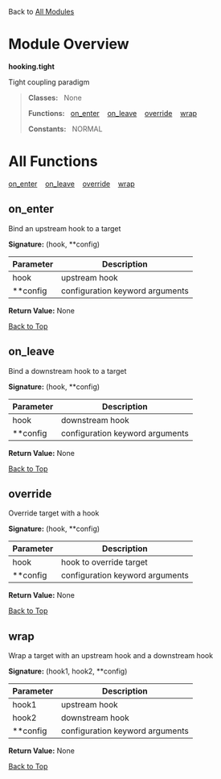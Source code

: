 Back to [All Modules](https://github.com/pyrustic/hooking/blob/master/docs/modules/README.md#readme)

# Module Overview

**hooking.tight**
 
Tight coupling paradigm

> **Classes:** &nbsp; None
>
> **Functions:** &nbsp; [on\_enter](#on_enter) &nbsp;&nbsp; [on\_leave](#on_leave) &nbsp;&nbsp; [override](#override) &nbsp;&nbsp; [wrap](#wrap)
>
> **Constants:** &nbsp; NORMAL

# All Functions
[on\_enter](#on_enter) &nbsp;&nbsp; [on\_leave](#on_leave) &nbsp;&nbsp; [override](#override) &nbsp;&nbsp; [wrap](#wrap)

## on\_enter
Bind an upstream hook to a target




**Signature:** (hook, \*\*config)

|Parameter|Description|
|---|---|
|hook|upstream hook|
|\*\*config|configuration keyword arguments|





**Return Value:** None

[Back to Top](#module-overview)


## on\_leave
Bind a downstream hook to a target




**Signature:** (hook, \*\*config)

|Parameter|Description|
|---|---|
|hook|downstream hook|
|\*\*config|configuration keyword arguments|





**Return Value:** None

[Back to Top](#module-overview)


## override
Override target with a hook




**Signature:** (hook, \*\*config)

|Parameter|Description|
|---|---|
|hook|hook to override target|
|\*\*config|configuration keyword arguments|





**Return Value:** None

[Back to Top](#module-overview)


## wrap
Wrap a target with an upstream hook and a downstream hook




**Signature:** (hook1, hook2, \*\*config)

|Parameter|Description|
|---|---|
|hook1|upstream hook|
|hook2|downstream hook|
|\*\*config|configuration keyword arguments|





**Return Value:** None

[Back to Top](#module-overview)


